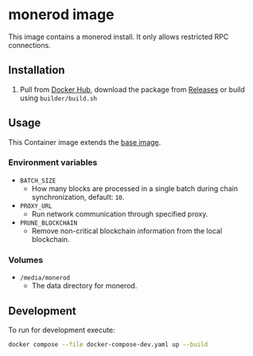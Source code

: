 # monerod image

This image contains a monerod install. It only allows restricted RPC connections.

## Installation

1. Pull from [Docker Hub], download the package from [Releases] or build using `builder/build.sh`

## Usage

This Container image extends the [base image].

### Environment variables

-   `BATCH_SIZE`
    -   How many blocks are processed in a single batch during chain synchronization, default: `10`.
- `PROXY_URL`
    - Run network communication through specified proxy.
- `PRUNE_BLOCKCHAIN`
    - Remove non-critical blockchain information from the local blockchain.

### Volumes

-   `/media/monerod`
    -   The data directory for monerod.

## Development

To run for development execute:

```bash
docker compose --file docker-compose-dev.yaml up --build
```

[base image]: https://github.com/mbT-Infrastructure/docker-base
[Docker Hub]: https://hub.docker.com/r/madebytimo/monerod
[Releases]: https://github.com/mbT-Infrastructure/docker-monerod/releases
